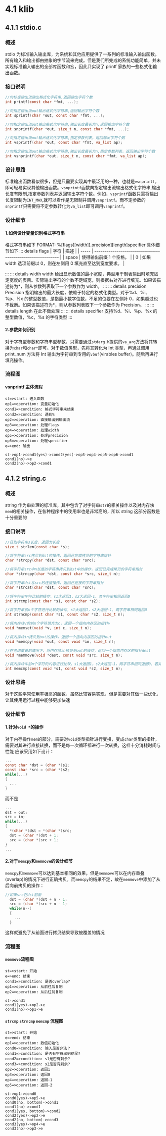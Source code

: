 # 4.1 klib

## 4.1.1 stdio.c

### 概述

stdio 为标准输入输出库，为系统和其他应用提供了一系列的标准输入输出函数。所有输入和输出都由抽象的字节流来完成。但是我们所完成的系统功能简单，并未实现标准输入输出的全部库函数和宏，因此只实现了 printf 家族的一些格式化输出函数。

### 接口说明

```c
//向标准输出流输出格式化字符串,返回输出字符个数
int printf(const char *fmt, ...);

//向指定输出流out输出格式化字符串,返回输出字符个数
int sprintf(char *out, const char *fmt, ...);

//向指定输出流out输出格式化字符串,输出长度最长为n,返回输出字符个数
int snprintf(char *out, size_t n, const char *fmt, ...);

//向指定输出流out输出格式化字符串,指定参数列表，返回输出字符个数
int vsprintf(char *out, const char *fmt, va_list ap);

//向指定输出流out输出格式化字符串,输出长度最长为n,指定参数列表，返回输出字符个数
int vsnprintf(char *out, size_t n, const char *fmt, va_list ap);

```

### 设计思路

标准输出函数看似很多，但是只需要实现其中最泛用的一种，也就是`vsnprintf`，即可轻易实现其他输出函数。`vsnprintf`函数向指定输出流输出格式化字符串,输出长度有限制,指定参数列表并返回输出字符个数。例如，`vsprintf`函数只需将输出长度限制为`INT_MAX`,就可以看作是无限制并调用`vsnprintf`。而不定参数的`snprintf`只需要将不定参数转化为`va_list`即可调用`vsnprintf`。

### 设计细节

#### 1.如何设计变量识别格式字符串

格式字符串如下
FORMAT:
%[flags][width][.precision][length]specifier
具体细节如下
::: details flags
| 字符  | 描述                                                         |
| ----- | ------------------------------------------------------------ |
| space | 使得输出前缀 1 个空格。                                      |
| 0     | 如果 width 选项前缀以 0，则在左侧用 0 填充直至达到宽度要求。 |

:::
::: details width
width 给出显示数值的最小宽度，典型用于制表输出时填充固定宽度的表目。实际输出字符的个数不足域宽，则根据右对齐进行填充。如果该描述符为*，则从参数列表取下一个参数作为 width。
:::
::: details precision
Precision 指明输出的最大长度，依赖于特定的格式化类型。对于%d、%i、%p、%x 的整型数值，是指最小数字位数，不足的位要在左侧补 0，如果超过也不截断。如果该描述符为*，则从参数列表取下一个参数作为 Precision。
:::
::: details length
在此不做处理
:::
::: details specifier
支持%d、%i、%p、%x 的整型数值，%c，%s 的字符类型
:::

#### 2.参数如何识别

对于字符型参数和字符串型参数，只需要通过`stdarg.h`提供的`va_arg`方法将其转换为`char`和`char*`即可。对于数值类型，先将其转化为 Int 类型，再通过调用 print_num 方法将 Int 输出为字符串到专用的`vbuf`(virables buffer)。随后再进行填充操作。

### 流程图

#### vsnprintf 主体流程

```flow
st=>start: 进入函数
op1=>operation: 变量初始化
cond1=>condition: 格式字符串未结束
cond2=>condition: 遇到%
op2=>operation: 直接输出到输出流
op3=>operation: 处理flags
op4=>operation: 处理width
op5=>operation: 处理precision
op6=>operation: 处理specifier
e=>end: 输出

st->op1->cond1(yes)->cond2(yes)->op3->op4->op5->op6->cond1
cond1(no)->e
cond2(no)->op2->cond1
```

## 4.1.2 string.c

### 概述

string 作为串处理的标准库，其中包含了对字符串`str`的相关操作以及对内存块`mem`的相关操作，在各种程序中的使用率也是非常高的，所以 string 这部分函数是十分重要的

### 接口说明

```c
//获取字符串s长度，返回为长度
size_t strlen(const char *s);

//将字符串src拷贝到dst的操作，返回已完成拷贝的字符串指针
char *strcpy(char *dst, const char *src);

//将字符串src中n长度的字符串拷贝到dst中的操作，返回已完成拷贝的字符串指针
char *strncpy(char *dst, const char *src, size_t n);

//将字符串dst与src的连接操作，返回已连接的字符串指针
char *strcat(char *dst, const char *src);

//将字符串字符比较的操作，s1大返回1，s2大返回-1，两字符串相同返回0
int strcmp(const char *s1, const char *s2);

//将字符串前n个字符进行比较的操作，s1大返回1，s2大返回-1，两字符串相同返回0
int strncmp(const char *s1, const char *s2, size_t n);

//将内存块v的前n个字符填充为c，返回一个指向内存区的指针v
void *memset(void *v, int c, size_t n);

//将内存块in拷贝到out的操作，返回一个指向内存区的指针out
void *memcpy(void *out, const void *in, size_t n);

//在考虑重叠的情况下，将内存块in拷贝到out的操作，返回一个指向内存区的指针dest
void *memmove(void *dest, const void *src, size_t n);

//将内存块中前n个字符的内容进行比较，s1大返回1，s2大返回-1，两字符串相同返回0，若非法则返回-2
int memcmp(const void *s1, const void *s2, size_t n);

```

### 设计思路

对于这些平常使用率极高的函数，虽然比较容易实现，但是需要对其做一些优化，让其使用运行过程中能够更加快速

### 设计细节

#### 1.针对`void *`的操作

对于内存操作`mem`的部分，需要对`void`类型指针进行变换，变成`char`类型的指针，需要对其进行直接转换，而不是每一次循环都进行一次转换，这样十分消耗时间与性能
应该采用如下设计：

```c
...
const char *dst = (char *)s1;
const char *src = (char *)s2;
while(...)
{
  ...
}
```

而不是

```c
...
dst = out;
src = in;
while(...)
{
  *(char *)dst = *(char *)src;
  dst = (char *)dst + 1;
  src = (char *)src + 1;
}
...

```

#### 2.对于`memcpy`和`memmove`的设计细节

`memcpy`和`memmove`可以达到基本相同的效果，但是`memmove`可以在内存重叠(overlap)的情况下进行正确拷贝，而`memcpy`的结果不定，故在`memmove`中添加了从后向前拷贝的操作：

```c
//如果src在dst前面
  dst = (char *)dst + n - 1;
  src = (char *)src + n - 1;
  while(n--)
  {
    ...
  }
```

这样就避免了从前面进行拷贝结果导致被覆盖的情况

### 流程图

#### `memmove`流程图

```flow
st=>start: 开始
e=>end: 结束
cond1=>condition: 是否overlap?
op1=>operation: 从前往后复制
op2=>operation: 从后往前复制

st->cond1
cond1(yes)->op2->e
cond1(no)->op1->e
```

#### `strcmp` `strncmp` `memcmp` 流程图

```flow
st=>start: 开始
e=>end: 结束
op1=>operation: 数值初始化
cond0=>condition: 输入是否非法？
cond1=>condition: 是否有字符串到结尾?
cond2=>condition: s1是否有剩余?
cond3=>condition: s2是否有剩余?
op2=>operation: 返回1
op3=>operation: 返回0
op4=>operation: 返回-1
op5=>operation: 返回-2

st->op1->cond0
cond0(yes)->op5->e
cond0(no, bottom)->cond1
cond1(no)->cond1
cond1(yes, bottom)->cond2
cond2(yes)->op2->e
cond2(no, bottom)->cond3
cond3(yes)->op4->e
cond3(no)->op3->e
```

